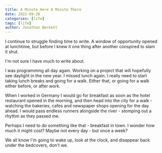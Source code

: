 ```yaml
---
title: A Minute Here A Minute There
date: 2022-09-28
categories: [life]
tags: [life]
author: Jonathan Beckett
---
```


I continue to struggle finding time to write. A window of opportunity opened at lunchtime, but before I knew it one thing after another conspired to slam it shut.

I'm not sure I have much to write about.

I was programming all day again. Working on a project that will hopefully see daylight in the new year. I missed lunch again. I really need to start taking lunch breaks and going for a walk. Either that, or going for a walk either before, or after work.

When I worked in Germany I would go for breakfast as soon as the hotel restaurant opened in the morning, and then head into the city for a walk - watching the bakeries, cafes and newspaper shops opening for the day ahead. I would pass endless runners alongside the river - stomping out a rhythm as they passed me.

Perhaps I need to do something like that - breakfast in town. I wonder how much it might cost? Maybe not every day - but once a week?

We all know I'm going to wake up, look at the clock, and disappear back under the bedcovers, don't we.